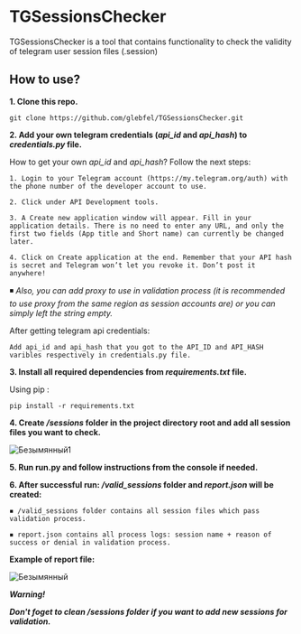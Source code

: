 # TGSessionsChecker

TGSessionsChecker is a tool that contains functionality to check the validity of telegram user session files (.session)

## How to use?

**1. Clone this repo.**

    git clone https://github.com/glebfel/TGSessionsChecker.git

**2. Add your own telegram credentials (*api_id* and *api_hash*) to *credentials.py* file.**

How to get your own *api_id* and *api_hash*? Follow the next steps:

    1. Login to your Telegram account (https://my.telegram.org/auth) with the phone number of the developer account to use.

    2. Click under API Development tools.

    3. A Create new application window will appear. Fill in your application details. There is no need to enter any URL, and only the first two fields (App title and Short name) can currently be changed later.

    4. Click on Create application at the end. Remember that your API hash is secret and Telegram won’t let you revoke it. Don’t post it anywhere!
    
   ◾  *Also, you can add proxy to use in validation process (it is recommended to use proxy from the same region as session accounts are) or you can simply left the string empty.*
   
After getting telegram api credentials:
   
    Add api_id and api_hash that you got to the API_ID and API_HASH varibles respectively in credentials.py file.

**3. Install all required dependencies from *requirements.txt* file.**

Using pip :

    pip install -r requirements.txt
    
**4. Create */sessions* folder in the project directory root and add all session files you want to check.**   

![Безымянный1](https://user-images.githubusercontent.com/65199250/178754000-e92df72e-ece6-43fe-9735-143b36de4e95.png)

**5. Run run.py and follow instructions from the console if needed.**

**6. After successful run: */valid_sessions* folder and *report.json* will be created:**

    ◾ /valid_sessions folder contains all session files which pass validation process.
      
    ◾ report.json contains all process logs: session name + reason of success or denial in validation process.
 
**Example of report file:**
    
![Безымянный](https://user-images.githubusercontent.com/65199250/178754676-4ddf7c5e-d388-489a-8f3f-c29efb753f0d.png)

***Warning!***

***Don't foget to clean /sessions folder if you want to add new sessions for validation.***
